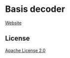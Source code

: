 # Basis decoder

[Website](https://github.com/BinomialLLC/basis_universal)

## License

[Apache License 2.0](https://github.com/google/draco/blob/master/LICENSE)
